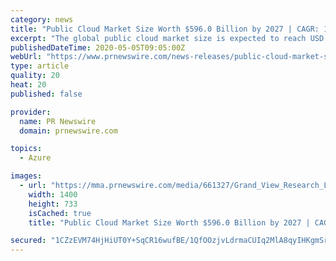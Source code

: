 ```yaml
---
category: news
title: "Public Cloud Market Size Worth $596.0 Billion by 2027 | CAGR: 14.6%: Grand View Research, Inc."
excerpt: "The global public cloud market size is expected to reach USD 596.0 billion by 2027, expanding at a CAGR of 14.6% from 2020 to 2027,"
publishedDateTime: 2020-05-05T09:05:00Z
webUrl: "https://www.prnewswire.com/news-releases/public-cloud-market-size-worth-596-0-billion-by-2027--cagr-14-6-grand-view-research-inc-301052701.html"
type: article
quality: 20
heat: 20
published: false

provider:
  name: PR Newswire
  domain: prnewswire.com

topics:
  - Azure

images:
  - url: "https://mma.prnewswire.com/media/661327/Grand_View_Research_Logo.jpg?p=facebook"
    width: 1400
    height: 733
    isCached: true
    title: "Public Cloud Market Size Worth $596.0 Billion by 2027 | CAGR: 14.6%: Grand View Research, Inc."

secured: "1CZzEVM74HjHiUT0Y+SqCR16wufBE/1QfOOzjvLdrmaCUIq2MlA8qyIHKgmSrRY1fCuVuonGWYfBonbs+iZmUzHL7tIxqXHyxtmTGClITqzMW9gmoFt0TH2GoHlyQ8LEumsJDqvBT3tBe2VI7EjVCvuYdVnZ5dNSq6pr7DFstDQqQLKq1kmv7Kf9vznCJwNZHlJXB4TBbhvBVZ6rXhJw8NAcjFbslty5mUssP1OGSDSF8XneLqPBF8nySVgKUNVS4Pbqg5pj+ayVnYIHP7ccKHA233k3/V0sgEexbc1UVNvrVtjQGiAJKGQsD6TRaJ2K;MD++VxTjCIZnL6zzvbVoIQ=="
---
```


